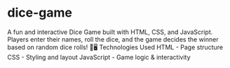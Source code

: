 # dice-game
A fun and interactive Dice Game built with HTML, CSS, and JavaScript. Players enter their names, roll the dice, and the game decides the winner based on random dice rolls! 🎯🖥️ Technologies Used HTML - Page structure  CSS - Styling and layout  JavaScript - Game logic &amp; interactivity 
